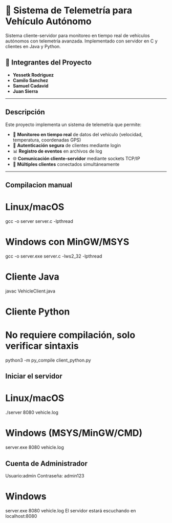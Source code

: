 # 🚗 Sistema de Telemetría para Vehículo Autónomo

Sistema cliente-servidor para monitoreo en tiempo real de vehículos autónomos con telemetría avanzada. Implementado con servidor en C y clientes en Java y Python.

## 👥 Integrantes del Proyecto

- **Yessetk Rodriguez**
- **Camilo Sanchez**
- **Samuel Cadavid**
- **Juan Sierra**
---
##  Descripción

Este proyecto implementa un sistema de telemetría que permite:

- 📡 **Monitoreo en tiempo real** de datos del vehículo (velocidad, temperatura, coordenadas GPS)
- 🔐 **Autenticación segura** de clientes mediante login
- 📊 **Registro de eventos** en archivos de log
- 🌐 **Comunicación cliente-servidor** mediante sockets TCP/IP
- 🔄 **Múltiples clientes** conectados simultáneamente

---

## Compilacion manual

# Linux/macOS
gcc -o server server.c -lpthread

# Windows con MinGW/MSYS 
gcc -o server.exe server.c -lws2_32 -lpthread
# Cliente Java
javac VehicleClient.java
# Cliente Python
# No requiere compilación, solo verificar sintaxis
python3 -m py_compile client_python.py
## Iniciar el servidor
# Linux/macOS
./server 8080 vehicle.log
# Windows (MSYS/MinGW/CMD)
server.exe 8080 vehicle.log
## Cuenta de Administrador
Usuario:admin
Contraseña: admin123

# Windows
server.exe 8080 vehicle.log
El servidor estará escuchando en localhost:8080
```


